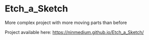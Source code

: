 # Etch_a_Sketch
More complex project with more moving parts than before

Project available here:
https://ninmedium.github.io/Etch_a_Sketch/
